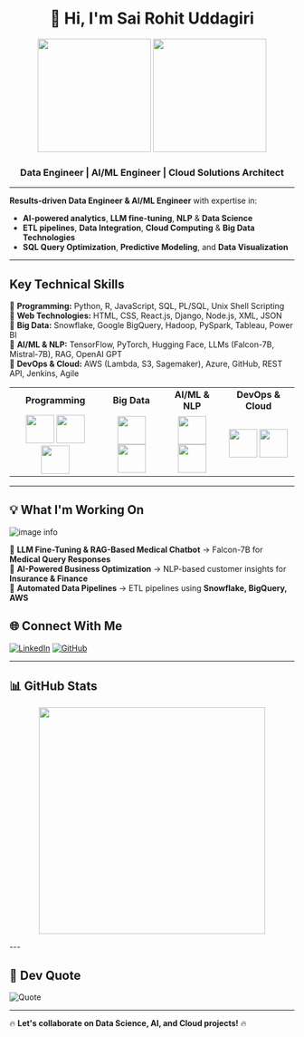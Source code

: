 <h1 align="center">👋 Hi, I'm Sai Rohit Uddagiri</h1>

<p align="center">
  <img src="https://raw.githubusercontent.com/TheDudeThatCode/TheDudeThatCode/master/Assets/Developer.gif" width="200"/>
  <img src="https://media.tenor.com/JymtCWqGASQAAAAC/sun-halo-dragon-head-dance.gif" width="200"/>
</p>

<h3 align="center">Data Engineer | AI/ML Engineer | Cloud Solutions Architect</h3>

---

**Results-driven Data Engineer & AI/ML Engineer** with expertise in:
- **AI-powered analytics**, **LLM fine-tuning**, **NLP** & **Data Science**
- **ETL pipelines**, **Data Integration**, **Cloud Computing** & **Big Data Technologies**
- **SQL Query Optimization**, **Predictive Modeling**, and **Data Visualization**

---

## **Key Technical Skills**
🌟 **Programming:** Python, R, JavaScript, SQL, PL/SQL, Unix Shell Scripting  
🌟 **Web Technologies:** HTML, CSS, React.js, Django, Node.js, XML, JSON  
🌟 **Big Data:** Snowflake, Google BigQuery, Hadoop, PySpark, Tableau, Power BI  
🌟 **AI/ML & NLP:** TensorFlow, PyTorch, Hugging Face, LLMs (Falcon-7B, Mistral-7B), RAG, OpenAI GPT  
🌟 **DevOps & Cloud:** AWS (Lambda, S3, Sagemaker), Azure, GitHub, REST API, Jenkins, Agile  

<table>
<tr>
  <td align="center"><b>Programming</b></td>
  <td align="center"><b>Big Data</b></td>
  <td align="center"><b>AI/ML & NLP</b></td>
  <td align="center"><b>DevOps & Cloud</b></td>
</tr>
<tr>
  <td align="center">
    <img src="https://cdn.jsdelivr.net/gh/devicons/devicon/icons/python/python-original.svg" width="50"/>
    <img src="https://cdn.jsdelivr.net/gh/devicons/devicon/icons/javascript/javascript-original.svg" width="50"/>
    <img src="https://cdn.jsdelivr.net/gh/devicons/devicon/icons/java/java-original.svg" width="50"/>
  </td>
  <td align="center">
    <img src="https://cdn.jsdelivr.net/gh/devicons/devicon/icons/hadoop/hadoop-original.svg" width="50"/>
    <img src="https://cdn.jsdelivr.net/gh/devicons/devicon/icons/googlecloud/googlecloud-original.svg" width="50"/>
  </td>
  <td align="center">
    <img src="https://cdn.jsdelivr.net/gh/devicons/devicon/icons/pytorch/pytorch-original.svg" width="50"/>
    <img src="https://huggingface.co/front/assets/huggingface_logo-noborder.svg" width="50"/>
  </td>
  <td align="center">
    <img src="https://cdn.jsdelivr.net/gh/devicons/devicon/icons/azure/azure-original.svg" width="50"/>
    <img src="https://cdn.jsdelivr.net/gh/devicons/devicon/icons/docker/docker-original.svg" width="50"/>
  </td>
</tr>
</table>

---

## 💡 **What I'm Working On**

 ![image info](https://opendatascience.com/wp-content/uploads/2017/12/keywords_wordcloud-e1512165849912.png)

🔹 **LLM Fine-Tuning & RAG-Based Medical Chatbot** → Falcon-7B for **Medical Query Responses**  
🔹 **AI-Powered Business Optimization** → NLP-based customer insights for **Insurance & Finance**  
🔹 **Automated Data Pipelines** → ETL pipelines using **Snowflake, BigQuery, AWS**  


## 🌐 **Connect With Me**
[![LinkedIn](https://img.shields.io/badge/LinkedIn-%230077B5.svg?logo=linkedin&logoColor=white)](https://www.linkedin.com/in/sairohituddagiri/)  [![GitHub](https://img.shields.io/badge/GitHub-181717.svg?logo=github&logoColor=white)](https://github.com/Rohituddagiri)  

---

## 📊 **GitHub Stats**
<p align="center">
  <img src="https://github-readme-stats.vercel.app/api/top-langs/?username=Rohituddagiri&layout=compact&theme=dark" width="400"/>
</p>
---

## 📝 **Dev Quote**
![Quote](https://quotes-github-readme.vercel.app/api?type=horizontal&theme=radical)

---

🔥 **Let's collaborate on Data Science, AI, and Cloud projects!** 🔥  
